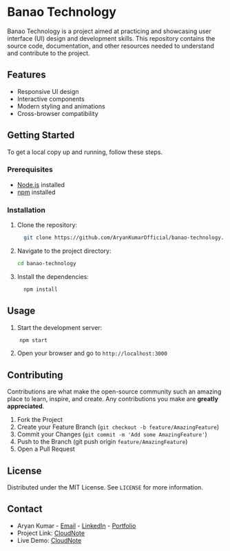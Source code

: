# Banao Technology

Banao Technology is a project aimed at practicing and showcasing user interface (UI) design and development skills. This repository contains the source code, documentation, and other resources needed to understand and contribute to the project.

## Features

- Responsive UI design
- Interactive components
- Modern styling and animations
- Cross-browser compatibility

## Getting Started

To get a local copy up and running, follow these steps.

### Prerequisites

- [Node.js](https://nodejs.org/) installed
- [npm](https://www.npmjs.com/) installed

### Installation

1. Clone the repository:
   ```sh
     git clone https://github.com/AryanKumarOfficial/banao-technology.git
    ```

2. Navigate to the project directory:
    ```sh
    cd banao-technology
    ```

3. Install the dependencies:
    ```sh
      npm install
    ```

## Usage

1. Start the development server:
  ```sh
      npm start
  ```

2. Open your browser and go to `http://localhost:3000`

## Contributing

Contributions are what make the open-source community such an amazing place to learn, inspire, and create. Any contributions you make are ****greatly appreciated****.

1. Fork the Project
2. Create your Feature Branch (`git checkout -b feature/AmazingFeature`)
3. Commit your Changes (`git commit -m 'Add some AmazingFeature'`)
4. Push to the Branch (git push origin `feature/AmazingFeature`)
5. Open a Pull Request

## License

Distributed under the MIT License. See `LICENSE` for more information.


## Contact

- Aryan Kumar - [Email](mailto:aryanak9163@gmail.com) - [LinkedIn](https://www.linkedin.com/in/aryankumarofficial/) - [Portfolio](https://aryankumarofficial.vercel.app/)
- Project Link: [CloudNote](https://github.com/aryankumarofficial/cloudnote)
- Live Demo: [CloudNote](https://cloudinote.vercel.app/)
    
